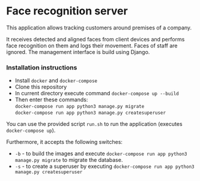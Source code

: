 # Face recognition server
This application allows tracking customers around premises of a company. 

It receives detected and aligned faces from client devices and performs face recognition on them and logs their movement. Faces of staff are ignored.
The management interface is build using Django.

### Installation instructions
* Install ```docker``` and ```docker-compose```
* Clone this repository
* In current directory execute command ```docker-compose up --build```
* Then enter these commands: \
```docker-compose run app python3 manage.py migrate``` \
```docker-compose run app python3 manage.py createsuperuser```

You can use the provided script ```run.sh``` to run the application (executes ```docker-compose up```).

Furthermore, it accepts the following switches:
* ```-b``` - to build the images and execute ```docker-compose run app python3 manage.py migrate``` to migrate the database.
* ```-s``` - to create a superuser by executing ```docker-compose run app python3 manage.py createsuperuser```
 
